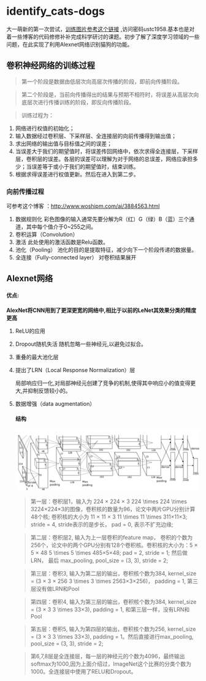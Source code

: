 # identify_cats-dogs
大一萌新的第一次尝试，[训练图片参考这个链接](https://rec.ustc.edu.cn/share/38b85c40-c925-11ec-9cb1-89ae9e4b462c) ,访问密码ustc1958.基本也是对着一些博客的代码修修补补完成科学研讨的课题。初步了解了深度学习领域的一些问题，在此实现了利用Alexnet网络识别猫狗的功能。

## 卷积神经网络的训练过程

>  第一个阶段是数据由低层次向高层次传播的阶段，即前向传播阶段。

> 第二个阶段是，当前向传播得出的结果与预期不相符时，将误差从高层次向底层次进行传播训练的阶段，即反向传播阶段。

> 训练过程为：
1. 网络进行权值的初始化；
2. 输入数据经过卷积层、下采样层、全连接层的向前传播得到输出值；
3. 求出网络的输出值与目标值之间的误差；
4. 当误差大于我们的期望值时，将误差传回网络中，依次求得全连接层，下采样层，卷积层的误差。各层的误差可以理解为对于网络的总误差，网络应承担多少；当误差等于或小于我们的期望值时，结束训练。
5. 根据求得误差进行权值更新。然后在进入到第二步。

### 向前传播过程

可参考这个博客 ：http://www.woshipm.com/ai/3884563.html

1. 数据规则化	彩色图像的输入通常先要分解为R（红）G（绿）B（蓝）三个通道，其中每个值介于0~255之间。
2. 卷积运算（Convolution）
3. 激活	此处使用的激活函数是Relu函数。
4. 池化（Pooling）	池化的目的是提取特征，减少向下一个阶段传递的数据量。
5. 全连接（Fully-connected layer）	对卷积结果展开

## Alexnet网络

#### **优点**:

**AlexNet将CNN用到了更深更宽的网络中,相比于以前的LeNet其效果分类的精度更高**

1. ReLU的应用

2. Dropout随机失活    随机忽略一些神经元,以避免过拟合。

3. 重叠的最大池化层

4. 提出了LRN（Local Response Normalization）层

   局部响应归一化,对局部神经元创建了竞争的机制,使得其中响应小的值变得更大,并抑制反馈较小的。

5. 数据增强（data augmentation）

   

   #### 结构

   <img src="https://github.com/poetrilin/identify_cats-dogs/blob/poetrilin-patch-1/alexnet.jpg"/>


   > 第一层：卷积层1，输入为 224 × 224 × 3 224 \times 224 \times 3224×224×3的图像，卷积核的数量为96，论文中两片GPU分别计算48个核; 卷积核的大小为 11 × 11 × 3 11 \times 11 \times 311×11×3; stride = 4, stride表示的是步长， pad = 0, 表示不扩充边缘;

   > 第二层：卷积层2, 输入为上一层卷积的feature map， 卷积的个数为256个，论文中的两个GPU分别有128个卷积核。卷积核的大小为：5 × 5 × 48 5 \times 5 \times 485×5×48; pad = 2, stride = 1; 然后做 LRN， 最后 max_pooling, pool_size = (3, 3), stride = 2;

   > 第三层：卷积3, 输入为第二层的输出，卷积核个数为384, kernel_size = (3 × 3 × 256 3 \times 3 \times 2563×3×256)， padding = 1, 第三层没有做LRN和Pool

   > 第四层：卷积4, 输入为第三层的输出，卷积核个数为384, kernel_size = (3 × 3 3 \times 33×3), padding = 1, 和第三层一样，没有LRN和Pool

   > 第五层：卷积5, 输入为第四层的输出，卷积核个数为256, kernel_size = (3 × 3 3 \times 33×3), padding = 1。然后直接进行max_pooling, pool_size = (3, 3), stride = 2;

   > 第6,7,8层是全连接层，每一层的神经元的个数为4096，最终输出softmax为1000,因为上面介绍过，ImageNet这个比赛的分类个数为1000。全连接层中使用了RELU和Dropout。

